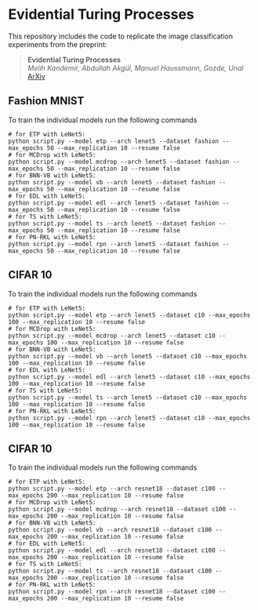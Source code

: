 # Evidential Turing Processes

This repository includes the code to replicate the image classification experiments from the preprint:

> **Evidential Turing Processes**\
> _Melih Kandemir, Abdullah Akgül, Manuel Haussmann, Gozde, Unal_\
> [ArXiv](https://arxiv.org/abs/2106.01216)



## Fashion MNIST
To train the individual models run the following commands

```
# for ETP with LeNet5:
python script.py --model etp --arch lenet5 --dataset fashion --max_epochs 50 --max_replication 10 --resume false
# for MCDrop with LeNet5:
python script.py --model mcdrop --arch lenet5 --dataset fashion --max_epochs 50 --max_replication 10 --resume false
# for BNN-VB with LeNet5:
python script.py --model vb --arch lenet5 --dataset fashion --max_epochs 50 --max_replication 10 --resume false
# for EDL with LeNet5:
python script.py --model edl --arch lenet5 --dataset fashion --max_epochs 50 --max_replication 10 --resume false
# for TS with LeNet5:
python script.py --model ts --arch lenet5 --dataset fashion --max_epochs 50 --max_replication 10 --resume false
# for PN-RKL with LeNet5:
python script.py --model rpn --arch lenet5 --dataset fashion --max_epochs 50 --max_replication 10 --resume false
```

## CIFAR 10
To train the individual models run the following commands

```
# for ETP with LeNet5:
python script.py --model etp --arch lenet5 --dataset c10 --max_epochs 100 --max_replication 10 --resume false
# for MCDrop with LeNet5:
python script.py --model mcdrop --arch lenet5 --dataset c10 --max_epochs 100 --max_replication 10 --resume false
# for BNN-VB with LeNet5:
python script.py --model vb --arch lenet5 --dataset c10 --max_epochs 100 --max_replication 10 --resume false
# for EDL with LeNet5:
python script.py --model edl --arch lenet5 --dataset c10 --max_epochs 100 --max_replication 10 --resume false
# for TS with LeNet5:
python script.py --model ts --arch lenet5 --dataset c10 --max_epochs 100 --max_replication 10 --resume false
# for PN-RKL with LeNet5:
python script.py --model rpn --arch lenet5 --dataset c10 --max_epochs 100 --max_replication 10 --resume false
```

## CIFAR 10
To train the individual models run the following commands

```
# for ETP with LeNet5:
python script.py --model etp --arch resnet18 --dataset c100 --max_epochs 200 --max_replication 10 --resume false
# for MCDrop with LeNet5:
python script.py --model mcdrop --arch resnet18 --dataset c100 --max_epochs 200 --max_replication 10 --resume false
# for BNN-VB with LeNet5:
python script.py --model vb --arch resnet18 --dataset c100 --max_epochs 200 --max_replication 10 --resume false
# for EDL with LeNet5:
python script.py --model edl --arch resnet18 --dataset c100 --max_epochs 200 --max_replication 10 --resume false
# for TS with LeNet5:
python script.py --model ts --arch resnet18 --dataset c100 --max_epochs 200 --max_replication 10 --resume false
# for PN-RKL with LeNet5:
python script.py --model rpn --arch resnet18 --dataset c100 --max_epochs 200 --max_replication 10 --resume false
```
